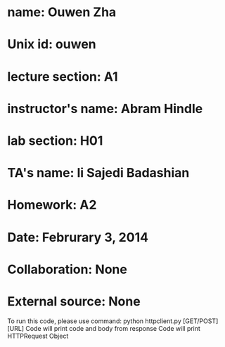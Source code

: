 # name:               Ouwen Zha
# Unix id:            ouwen
# lecture section:    A1
# instructor's name:  Abram Hindle
# lab section:        H01
# TA's name:          li Sajedi Badashian 
# Homework:           A2
# Date:               Februrary 3, 2014
# Collaboration:      None
# External source:    None 

To run this code, please use command: python httpclient.py [GET/POST] [URL]
Code will print code and body from response
Code will print HTTPRequest Object
